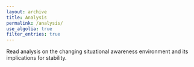 ```yaml
---
layout: archive
title: Analysis
permalink: /analysis/
use_algolia: true
filter_entries: true
---
```


Read analysis on the changing situational awareness environment and its implications for stability.
